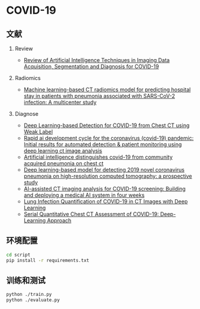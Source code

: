 # COVID-19

## 文献

1. Review
   - [Review of Artificial Intelligence Techniques in Imaging Data Acquisition, Segmentation and Diagnosis for COVID-19](https://arxiv.org/abs/2004.02731)
2. Radiomics
   - [Machine learning-based CT radiomics model for predicting hospital stay in patients with
     pneumonia associated with SARS-CoV-2 infection: A multicenter study](https://www.medrxiv.org/content/medrxiv/early/2020/03/03/2020.02.29.20029603.full.pdf)

3. Diagnose
   - [Deep Learning-based Detection for COVID-19 from Chest CT using Weak Label](https://www.medrxiv.org/content/medrxiv/early/2020/03/26/2020.03.12.20027185.full.pdf)
   - [Rapid ai development cycle for the coronavirus (covid-19) pandemic: Initial results for automated detection & patient monitoring using deep learning ct image analysis](https://arxiv.org/abs/2003.05037)
   - [Artificial intelligence distinguishes covid-19 from community acquired pneumonia on chest ct](https://pubs.rsna.org/doi/abs/10.1148/radiol.2020200905)
   - [Deep learning-based model for detecting 2019 novel coronavirus pneumonia on high-resolution computed tomography: a prospective study](https://www.medrxiv.org/content/10.1101/2020.02.25.20021568v2.abstract)
   - [AI-assisted CT imaging analysis for COVID-19 screening: Building and deploying a medical AI system in four weeks](https://www.medrxiv.org/content/10.1101/2020.03.19.20039354v1.abstract)
   - [Lung Infection Quantification of COVID-19 in CT Images with Deep Learning](https://arxiv.org/abs/2003.04655)
   - [Serial Quantitative Chest CT Assessment of COVID-19: Deep-Learning Approach](https://pubs.rsna.org/doi/abs/10.1148/ryct.2020200075)

## 环境配置

```bash
cd script
pip install -r requirements.txt
```

## 训练和测试

```bash
python ./train.py
python ./evaluate.py
```






